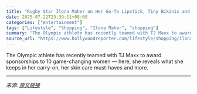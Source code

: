 ```yaml
---
title: "Rugby Star Ilona Maher on Her Go-To Lipstick, Tiny Bikinis and Content Creator Essentials"
date: 2025-07-22T23:39:11+08:00
categories: ["entertainment"]
tags: ["Lifestyle", "Shopping", "Ilona Maher", "shopping"]
summary: "The Olympic athlete has recently teamed with TJ Maxx to award sponsorships to 10 game-changing women — here, she reveals what she keeps in her carry-on, her skin care must-haves and more."
source_url: "https://www.hollywoodreporter.com/lifestyle/shopping/ilona-maher-favorite-things-swimwear-beauty-products-1236326309/"
---
```


The Olympic athlete has recently teamed with TJ Maxx to award sponsorships to 10 game-changing women — here, she reveals what she keeps in her carry-on, her skin care must-haves and more.

---

*来源: [原文链接](https://www.hollywoodreporter.com/lifestyle/shopping/ilona-maher-favorite-things-swimwear-beauty-products-1236326309/)*
